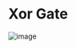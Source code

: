 # Xor Gate
![image](https://github.com/kushagra-xo/hardware_chips/assets/106916795/52846aef-8e80-45b3-a759-d34c2ed4073a)
